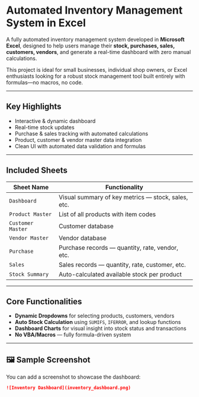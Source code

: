 # Automated Inventory Management System in Excel

A fully automated inventory management system developed in **Microsoft Excel**, designed to help users manage their **stock, purchases, sales, customers, vendors**, and generate a real-time dashboard with zero manual calculations.

This project is ideal for small businesses, individual shop owners, or Excel enthusiasts looking for a robust stock management tool built entirely with formulas—no macros, no code.

---

## Key Highlights

-  Interactive & dynamic dashboard
-  Real-time stock updates
-  Purchase & sales tracking with automated calculations
-  Product, customer & vendor master data integration
-  Clean UI with automated data validation and formulas

---

##  Included Sheets

| Sheet Name         | Functionality                                         |
|--------------------|-------------------------------------------------------|
| `Dashboard`         | Visual summary of key metrics — stock, sales, etc.    |
| `Product Master`    | List of all products with item codes                  |
| `Customer Master`   | Customer database                                     |
| `Vendor Master`     | Vendor database                                       |
| `Purchase`          | Purchase records — quantity, rate, vendor, etc.       |
| `Sales`             | Sales records — quantity, rate, customer, etc.        |
| `Stock Summary`     | Auto-calculated available stock per product           |

---

## Core Functionalities

- **Dynamic Dropdowns** for selecting products, customers, vendors
- **Auto Stock Calculation** using `SUMIFS`, `IFERROR`, and lookup functions
- **Dashboard Charts** for visual insight into stock status and transactions
- **No VBA/Macros** — fully formula-driven system

---

## 🖼 Sample Screenshot

You can add a screenshot to showcase the dashboard:
```markdown
![Inventory Dashboard](inventory_dashboard.png)
